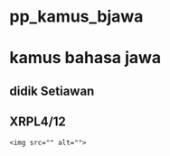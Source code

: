 # pp_kamus_bjawa
 
   <h1>kamus bahasa jawa</h1>
    <h2>didik Setiawan</h2>
    <h2>XRPL4/12</h2>

    <img src="" alt="">
